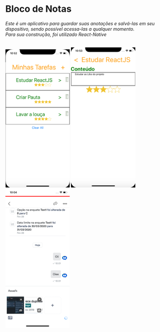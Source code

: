 <h1>Bloco de Notas</h1>
<h6>Este é um aplicativo para guardar suas anotações e salvá-las em seu dispositivo, sendo possível acessa-las a qualquer momento.</br>
Para sua construção, foi utilizado React-Native</h6>
<div display: flex;>
    <img src="https://github.com/lucascvarani/bloco-de-notas/blob/master/bloco-de-notas/imagens-projeto/image1.png" width="200" >
    <img src="https://github.com/lucascvarani/bloco-de-notas/blob/master/bloco-de-notas/imagens-projeto/image2.png" width="200">
    <img src="https://github.com/lucascvarani/bloco-de-notas/blob/master/bloco-de-notas/imagens-projeto/image3.png" width="200">
</div>
